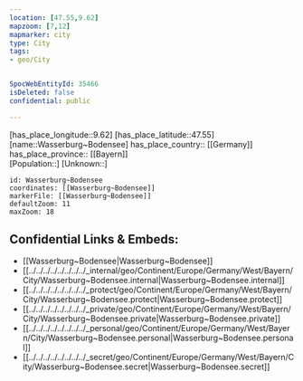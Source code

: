 ```yaml
---
location: [47.55,9.62] 
mapzoom: [7,12] 
mapmarker: city 
type: City
tags:
- geo/City


SpocWebEntityId: 35466
isDeleted: false
confidential: public

---
```

[has_place_longitude::9.62] 
[has_place_latitude::47.55] 
[name::Wasserburg~Bodensee] 
has_place_country:: [[Germany]]  
has_place_province:: [[Bayern]]  
[Population::] 
[Unknown::] 


```leaflet
id: Wasserburg~Bodensee
coordinates: [[Wasserburg~Bodensee]] 
markerFile: [[Wasserburg~Bodensee]] 
defaultZoom: 11 
maxZoom: 18
```


## Confidential Links & Embeds: 
- [[Wasserburg~Bodensee|Wasserburg~Bodensee]]  
- [[../../../../../../../../_internal/geo/Continent/Europe/Germany/West/Bayern/City/Wasserburg~Bodensee.internal|Wasserburg~Bodensee.internal]] 
- [[../../../../../../../../_protect/geo/Continent/Europe/Germany/West/Bayern/City/Wasserburg~Bodensee.protect|Wasserburg~Bodensee.protect]] 
- [[../../../../../../../../_private/geo/Continent/Europe/Germany/West/Bayern/City/Wasserburg~Bodensee.private|Wasserburg~Bodensee.private]] 
- [[../../../../../../../../_personal/geo/Continent/Europe/Germany/West/Bayern/City/Wasserburg~Bodensee.personal|Wasserburg~Bodensee.personal]] 
- [[../../../../../../../../_secret/geo/Continent/Europe/Germany/West/Bayern/City/Wasserburg~Bodensee.secret|Wasserburg~Bodensee.secret]] 
